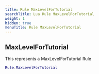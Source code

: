 ```yaml
---
title: Rule MaxLevelForTutorial
searchTitle: Lua Rule MaxLevelForTutorial
weight: 1
hidden: true
menuTitle: Rule MaxLevelForTutorial
---
```

## MaxLevelForTutorial

This represents a MaxLevelForTutorial Rule
```lua
Rule.MaxLevelForTutorial
```